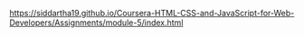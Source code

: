https://siddartha19.github.io/Coursera-HTML-CSS-and-JavaScript-for-Web-Developers/Assignments/module-5/index.html
